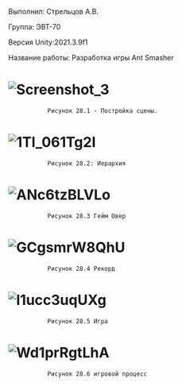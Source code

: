 
Выполнил: Стрельцов А.В.

Группа: ЭВТ-70

Версия Unity:2021.3.9f1

Название работы: Разработка игры Ant Smasher

# ![Screenshot_3](https://user-images.githubusercontent.com/119409903/205105573-54d09958-a057-41fc-a0b6-2e3a3aeeae66.png)
               Рисунок 28.1 - Постройка сцены.

# ![1Tl_061Tg2I](https://user-images.githubusercontent.com/119409903/205106017-58b8d7cf-0c88-446f-bf11-fa314803cc09.jpg)
               Рисунок 28.2: Иерархия
 
# ![ANc6tzBLVLo](https://user-images.githubusercontent.com/119409903/205106079-0a902d88-52cf-42ec-bdde-d31b451d9338.jpg)
               Рисунок 28.3 Гейм Овер

# ![GCgsmrW8QhU](https://user-images.githubusercontent.com/119409903/205106176-45145cd0-1520-4f2a-893b-3992b013e5b6.jpg)
               Рисунок 28.4 Рекорд
 
# ![l1ucc3uqUXg](https://user-images.githubusercontent.com/119409903/205106238-79ff4b77-62d5-476f-a01e-0ace8b4d3f5f.jpg)
               Рисунок 28.5 Игра
 
# ![Wd1prRgtLhA](https://user-images.githubusercontent.com/119409903/205106301-2ea2c201-c7fe-43c0-9ef9-bf01af39c32b.jpg)
               Рисунок 28.6 игровой процесс
